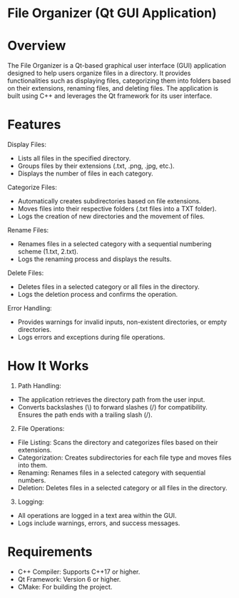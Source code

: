 File Organizer (Qt GUI Application)
===================================

Overview
========
The File Organizer is a Qt-based graphical user interface (GUI) application designed to help users organize files in a directory. It provides functionalities such as displaying files, categorizing them into folders based on their extensions, renaming files, and deleting files. The application is built using C++ and leverages the Qt framework for its user interface.

Features
========
Display Files:
- Lists all files in the specified directory.
- Groups files by their extensions (.txt, .png, .jpg, etc.).
- Displays the number of files in each category.

Categorize Files:
- Automatically creates subdirectories based on file extensions.
- Moves files into their respective folders (.txt files into a TXT folder).
- Logs the creation of new directories and the movement of files.

Rename Files:
- Renames files in a selected category with a sequential numbering scheme (1.txt, 2.txt).
- Logs the renaming process and displays the results.

Delete Files:
- Deletes files in a selected category or all files in the directory.
- Logs the deletion process and confirms the operation.

Error Handling:
- Provides warnings for invalid inputs, non-existent directories, or empty directories.
- Logs errors and exceptions during file operations.

How It Works
============
1. Path Handling:
- The application retrieves the directory path from the user input.
- Converts backslashes (\\) to forward slashes (/) for compatibility.
   Ensures the path ends with a trailing slash (/).

2. File Operations:
- File Listing: Scans the directory and categorizes files based on their extensions.
- Categorization: Creates subdirectories for each file type and moves files into them.
- Renaming: Renames files in a selected category with sequential numbers.
- Deletion: Deletes files in a selected category or all files in the directory.

3. Logging:
- All operations are logged in a text area within the GUI.
- Logs include warnings, errors, and success messages.

Requirements
============
- C++ Compiler: Supports C++17 or higher.
- Qt Framework: Version 6 or higher.
- CMake: For building the project.
